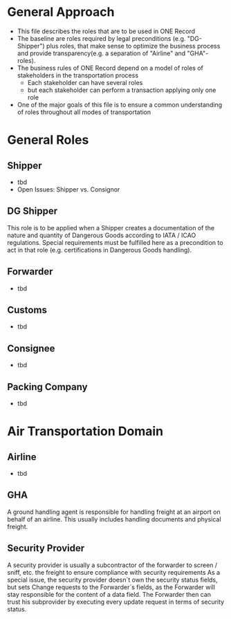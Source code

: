 # General Approach
* This file describes the roles that are to be used in ONE Record
* The baseline are roles required by legal preconditions (e.g. "DG-Shipper") plus roles, that make sense to optimize the business process and provide transparency(e.g. a separation of "Airline" and "GHA"-roles).
* The business rules of ONE Record depend on a model of roles of stakeholders in the transportation process 
  * Each stakeholder can have several roles
  * but each stakeholder can perform a transaction applying only one role
* One of the major goals of this file is to ensure a common understanding of roles throughout all modes of transportation 

# General Roles
## Shipper
* tbd
* Open Issues: Shipper vs. Consignor

## DG Shipper
This role is to be applied when a Shipper creates a documentation of the nature and quantity of Dangerous Goods according to IATA / ICAO regulations.
Special requirements must be fulfilled here as a precondition to act in that role (e.g. certifications in Dangerous Goods handling).

## Forwarder
* tbd

## Customs
* tbd

## Consignee
* tbd

## Packing Company
* tbd

# Air Transportation Domain

## Airline
* tbd

## GHA
A ground handling agent is responsible for handling freight at an airport on behalf of an airline. This usually includes handling documents and physical freight. 

## Security Provider
A security provider is usually a subcontractor of the forwarder to screen / sniff, etc. the freight to ensure compliance with security requirements
As a special issue, the security provider doesn´t own the security status fields, but sets Change requests to the Forwarder´s fields, as the Forwarder will stay responsible for the content of a data field. The Forwarder then can trust his subprovider by executing every update request in terms of security status.
